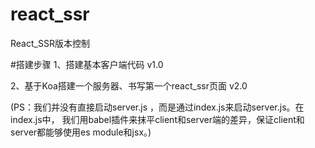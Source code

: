 # react_ssr
React_SSR版本控制

#搭建步骤
1、搭建基本客户端代码 v1.0

2、基于Koa搭建一个服务器、书写第一个react_ssr页面 v2.0 

(PS：我们并没有直接启动server.js ，而是通过index.js来启动server.js。在index.js中，
我们用babel插件来抹平client和server端的差异，保证client和server都能够使用es module和jsx。)



